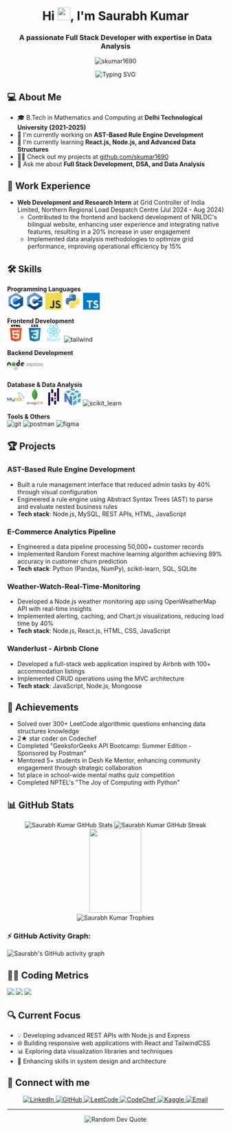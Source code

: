 <h1 align="center">Hi <img src="https://raw.githubusercontent.com/MartinHeinz/MartinHeinz/master/wave.gif" width="30px" height="30px">, I'm Saurabh Kumar</h1>
<h3 align="center">A passionate Full Stack Developer with expertise in Data Analysis</h3>

<p align="center">
  <img src="https://komarev.com/ghpvc/?username=skumar1690&label=Profile%20views&color=0e75b6&style=flat" alt="skumar1690" />
</p>

<div align="center">
  <img src="https://readme-typing-svg.herokuapp.com/?lines=Full+Stack+Developer;Problem+Solver;Passionate+Coder;Data+Enthusiast&center=true&width=500&height=50" alt="Typing SVG">
</div>

## 💻 About Me

- 🎓 B.Tech in Mathematics and Computing at **Delhi Technological University (2021-2025)**
- 🔭 I'm currently working on **AST-Based Rule Engine Development**
- 🌱 I'm currently learning **React.js, Node.js, and Advanced Data Structures**
- 👨‍💻 Check out my projects at [github.com/skumar1690](https://github.com/skumar1690)
- 💬 Ask me about **Full Stack Development, DSA, and Data Analysis**

## 🚀 Work Experience

- **Web Development and Research Intern** at Grid Controller of India Limited, Northern Regional Load Despatch Centre (Jul 2024 - Aug 2024)
  - Contributed to the frontend and backend development of NRLDC's bilingual website, enhancing user experience and integrating native features, resulting in a 20% increase in user engagement
  - Implemented data analysis methodologies to optimize grid performance, improving operational efficiency by 15%

## 🛠️ Skills

<p align="left">
  <b>Programming Languages</b><br>
  <img src="https://raw.githubusercontent.com/devicons/devicon/master/icons/c/c-original.svg" alt="c" width="40" height="40"/>
  <img src="https://raw.githubusercontent.com/devicons/devicon/master/icons/cplusplus/cplusplus-original.svg" alt="cplusplus" width="40" height="40"/>
  <img src="https://raw.githubusercontent.com/devicons/devicon/master/icons/javascript/javascript-original.svg" alt="javascript" width="40" height="40"/>
  <img src="https://raw.githubusercontent.com/devicons/devicon/master/icons/python/python-original.svg" alt="python" width="40" height="40"/>
  <img src="https://raw.githubusercontent.com/devicons/devicon/master/icons/typescript/typescript-original.svg" alt="typescript" width="40" height="40"/>
</p>

<p align="left">
  <b>Frontend Development</b><br>
  <img src="https://raw.githubusercontent.com/devicons/devicon/master/icons/html5/html5-original-wordmark.svg" alt="html5" width="40" height="40"/>
  <img src="https://raw.githubusercontent.com/devicons/devicon/master/icons/css3/css3-original-wordmark.svg" alt="css3" width="40" height="40"/>
  <img src="https://raw.githubusercontent.com/devicons/devicon/master/icons/react/react-original-wordmark.svg" alt="react" width="40" height="40"/>
  <img src="https://www.vectorlogo.zone/logos/tailwindcss/tailwindcss-icon.svg" alt="tailwind" width="40" height="40"/>
</p>

<p align="left">
  <b>Backend Development</b><br>
  <img src="https://raw.githubusercontent.com/devicons/devicon/master/icons/nodejs/nodejs-original-wordmark.svg" alt="nodejs" width="40" height="40"/>
  <img src="https://raw.githubusercontent.com/devicons/devicon/master/icons/express/express-original-wordmark.svg" alt="express" width="40" height="40"/>
</p>

<p align="left">
  <b>Database & Data Analysis</b><br>
  <img src="https://raw.githubusercontent.com/devicons/devicon/master/icons/mysql/mysql-original-wordmark.svg" alt="mysql" width="40" height="40"/>
  <img src="https://raw.githubusercontent.com/devicons/devicon/master/icons/mongodb/mongodb-original-wordmark.svg" alt="mongodb" width="40" height="40"/>
  <img src="https://raw.githubusercontent.com/devicons/devicon/master/icons/pandas/pandas-original.svg" alt="pandas" width="40" height="40"/>
  <img src="https://raw.githubusercontent.com/devicons/devicon/master/icons/numpy/numpy-original.svg" alt="numpy" width="40" height="40"/>
  <img src="https://upload.wikimedia.org/wikipedia/commons/0/05/Scikit_learn_logo_small.svg" alt="scikit_learn" width="40" height="40"/>
</p>

<p align="left">
  <b>Tools & Others</b><br>
  <img src="https://www.vectorlogo.zone/logos/git-scm/git-scm-icon.svg" alt="git" width="40" height="40"/>
  <img src="https://www.vectorlogo.zone/logos/getpostman/getpostman-icon.svg" alt="postman" width="40" height="40"/>
  <img src="https://www.vectorlogo.zone/logos/figma/figma-icon.svg" alt="figma" width="40" height="40"/>
</p>

## 🏆 Projects

### AST-Based Rule Engine Development
- Built a rule management interface that reduced admin tasks by 40% through visual configuration
- Engineered a rule engine using Abstract Syntax Trees (AST) to parse and evaluate nested business rules
- **Tech stack**: Node.js, MySQL, REST APIs, HTML, JavaScript

### E-Commerce Analytics Pipeline
- Engineered a data pipeline processing 50,000+ customer records
- Implemented Random Forest machine learning algorithm achieving 89% accuracy in customer churn prediction
- **Tech stack**: Python (Pandas, NumPy), scikit-learn, SQL, SQLite

### Weather-Watch-Real-Time-Monitoring
- Developed a Node.js weather monitoring app using OpenWeatherMap API with real-time insights
- Implemented alerting, caching, and Chart.js visualizations, reducing load time by 40%
- **Tech stack**: Node.js, React.js, HTML, CSS, JavaScript

### Wanderlust - Airbnb Clone
- Developed a full-stack web application inspired by Airbnb with 100+ accommodation listings
- Implemented CRUD operations using the MVC architecture
- **Tech stack**: JavaScript, Node.js, Mongoose

## 🏅 Achievements

- Solved over 300+ LeetCode algorithmic questions enhancing data structures knowledge
- 2★ star coder on Codechef
- Completed "GeeksforGeeks API Bootcamp: Summer Edition - Sponsored by Postman"
- Mentored 5+ students in Desh Ke Mentor, enhancing community engagement through strategic collaboration
- 1st place in school-wide mental maths quiz competition
- Completed NPTEL's "The Joy of Computing with Python"

## 📊 GitHub Stats

<div align="center">
  <img src="https://github-readme-stats.vercel.app/api?username=skumar1690&show_icons=true&count_private=true&hide_border=true&title_color=00bfbf&icon_color=00bfbf&text_color=c9d1d9&bg_color=0d1117" alt="Saurabh Kumar GitHub Stats" />
  <img src="https://github-readme-streak-stats.herokuapp.com/?user=skumar1690&theme=dark&hide_border=true&background=0D1117&stroke=00bfbf&ring=00bfbf&fire=00bfbf&currStreakLabel=00bfbf" alt="Saurabh Kumar GitHub Streak" />
</div>

<div align="center">  
  <img width="49%" height="195px" src="https://github-readme-stats.vercel.app/api/top-langs/?username=skumar1690&layout=compact&hide_border=true&title_color=00bfbf&text_color=00bfbf&bg_color=0d1117" />
</div>

<div align="center">
  <img src="https://github-profile-trophy.vercel.app/?username=skumar1690&theme=radical&no-frame=false&no-bg=true&margin-w=4&row=1" alt="Saurabh Kumar Trophies" />
</div>

### ⚡ GitHub Activity Graph:
![Saurabh's GitHub activity graph](https://activity-graph.herokuapp.com/graph?username=skumar1690&hide_border=true&theme=react-dark)

## 👨‍💻 Coding Metrics

<img src="https://img.shields.io/badge/LeetCode-300%2B%20Problems-FFA116?style=for-the-badge&logo=LeetCode&logoColor=white&labelColor=black" />
<img src="https://img.shields.io/badge/CodeChef-2★%20Coder-5B4638?style=for-the-badge&logo=CodeChef&logoColor=white&labelColor=black" />
<img src="https://img.shields.io/badge/DSA-Advanced-43853D?style=for-the-badge&logo=c%2B%2B&logoColor=white&labelColor=black" />

## 🔍 Current Focus

- 💡 Developing advanced REST APIs with Node.js and Express
- 🌐 Building responsive web applications with React and TailwindCSS
- 📊 Exploring data visualization libraries and techniques
- 🧠 Enhancing skills in system design and architecture

## 🔗 Connect with me

<div align="center">
  <a href="https://linkedin.com/in/saurabh-kumar" target="_blank">
    <img src="https://img.shields.io/badge/LinkedIn-0077B5?style=for-the-badge&logo=linkedin&logoColor=white" alt="LinkedIn" />
  </a>
  <a href="https://github.com/skumar1690" target="_blank">
    <img src="https://img.shields.io/badge/GitHub-100000?style=for-the-badge&logo=github&logoColor=white" alt="GitHub" />
  </a>
  <a href="https://www.leetcode.com/kumarcodpe01" target="_blank">
    <img src="https://img.shields.io/badge/LeetCode-FFA116?style=for-the-badge&logo=LeetCode&logoColor=black" alt="LeetCode" />
  </a>
  <a href="https://www.codechef.com/users/skumar1690" target="_blank">
    <img src="https://img.shields.io/badge/CodeChef-5B4638?style=for-the-badge&logo=CodeChef&logoColor=white" alt="CodeChef" />
  </a>
  <a href="https://kaggle.com/saurabhhsf" target="_blank">
    <img src="https://img.shields.io/badge/Kaggle-20BEFF?style=for-the-badge&logo=Kaggle&logoColor=white" alt="Kaggle" />
  </a>
  <a href="mailto:skeduc12@gmail.com">
    <img src="https://img.shields.io/badge/Email-D14836?style=for-the-badge&logo=gmail&logoColor=white" alt="Email" />
  </a>
</div>

---
<div align="center">
  <img src="https://quotes-github-readme.vercel.app/api?type=horizontal&theme=radical" alt="Random Dev Quote" />
</div>
